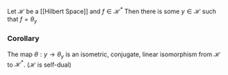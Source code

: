 Let $\mathcal{H}$ be a [[Hilbert Space]] and $f\in \mathcal{H}^{*}$
Then there is some $y\in \mathcal{H}$ such that $f=\theta_{y}$

### Corollary
The map $\theta:y\to \theta_y$ is an isometric, conjugate, linear isomorphism 
from $\mathcal{H}$ to $\mathcal{H}^{*}$. ($\mathcal{H}$ is self-dual)
